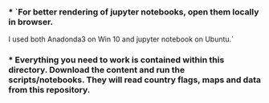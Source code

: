 ### * `For better rendering of jupyter notebooks, open them locally in browser.
I used both Anadonda3 on Win 10 and jupyter notebook on Ubuntu.`

### * Everything you need to work is contained within this directory. Download the content and run the scripts/notebooks. They will read country flags, maps and data from this repository.

